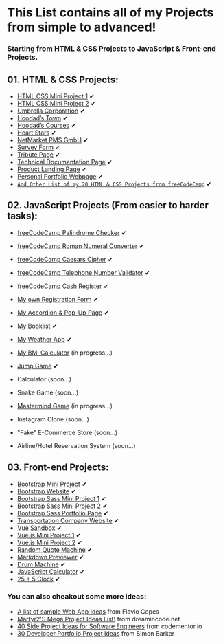 # This List contains all of my Projects from simple to advanced!
### Starting from HTML & CSS Projects to JavaScript & Front-end Projects.

## 01. HTML & CSS Projects:

- [HTML CSS Mini Project 1](https://github.com/hoodaddeveloper/HTML-CSS-Mini-Project-1) ✔
- [HTML CSS Mini Project 2](https://github.com/hoodaddeveloper/HTML-CSS-Mini-Project-2) ✔
- [Umbrella Corporation](https://github.com/hoodaddeveloper/Umbrella-Corporation) ✔
- [Hoodad’s Town](https://github.com/hoodaddeveloper/Hoodads-Town) ✔
- [Hoodad’s Courses](https://github.com/hoodaddeveloper/Hoodads-Courses) ✔
- [Heart Stars](https://github.com/hoodaddeveloper/Heart-Stars) ✔
- [NetMarket PMS GmbH](https://github.com/hoodaddeveloper/NetMarket-PMS-GmbH) ✔
- [Survey Form](https://github.com/hoodaddeveloper/Survey-Form) ✔
- [Tribute Page](https://github.com/hoodaddeveloper/Tribute-Page) ✔
- [Technical Documentation Page](https://github.com/hoodaddeveloper/Technical-Documentation-Page) ✔
- [Product Landing Page](https://github.com/hoodaddeveloper/Product-Landing-Page) ✔
- [Personal Portfolio Webpage](https://github.com/hoodaddeveloper/freeCodeCamp-Personal-Portfolio) ✔
- [`And Other List of my 20 HTML & CSS Projects from freeCodeCamp`](https://github.com/hoodaddeveloper/freeCodeCamp-Certification-Progress) ✔

## 02. JavaScript Projects (From easier to harder tasks):

- [freeCodeCamp Palindrome Checker](https://github.com/hoodaddeveloper/Palindrome-Checker) ✔
- [freeCodeCamp Roman Numeral Converter](https://github.com/hoodaddeveloper/Roman-Numeral-Converter) ✔
- [freeCodeCamp Caesars Cipher](https://github.com/hoodaddeveloper/Caesars-Cipher) ✔
- [freeCodeCamp Telephone Number Validator](https://github.com/hoodaddeveloper/Telephone-Number-Validator) ✔
- [freeCodeCamp Cash Register](https://github.com/hoodaddeveloper/Cash-Register) ✔
- [My own Registration Form](https://github.com/hoodaddeveloper/My-Registration-Form) ✔
- [My Accordion & Pop-Up Page](https://github.com/hoodaddeveloper/Accordion-And-Popup) ✔
- [My Booklist](https://github.com/hoodaddeveloper/My-Booklist) ✔
- [My Weather App](https://github.com/hoodaddeveloper/My-Weather-App) ✔
- [My BMI Calculator](https://github.com/hoodaddeveloper/BMI-Calculator) (in progress...)
- [Jump Game](https://github.com/hoodaddeveloper/Jump-Game) ✔
- Calculator (soon...)
- Snake Game (soon...)
- [Mastermind Game](https://github.com/hoodaddeveloper/Mastermind-Game) (in progress...)


- Instagram Clone (soon...)
- "Fake" E-Commerce Store (soon...)
- Airline/Hotel Reservation System (soon...)

## 03. Front-end Projects:

- [Bootstrap Mini Project](https://github.com/hoodaddeveloper/Bootstrap-Mini-Project) ✔
- [Bootstrap Website](https://github.com/hoodaddeveloper/Bootstrap-Website) ✔
- [Bootstrap Sass Mini Project 1](https://github.com/hoodaddeveloper/Bootstrap-Sass-Mini-Project-1) ✔
- [Bootstrap Sass Mini Project 2](https://github.com/hoodaddeveloper/Bootstrap-Sass-Mini-Project-2) ✔
- [Bootstrap Sass Portfolio Page](https://github.com/hoodaddeveloper/Bootstrap-Sass-Portfolio-Page) ✔
- [Transportation Company Website](https://github.com/hoodaddeveloper/Transportation-Company-Website) ✔
- [Vue Sandbox](https://github.com/hoodaddeveloper/Vue-Sandbox) ✔
- [Vue.js Mini Project 1](https://github.com/hoodaddeveloper/Vue.js-Mini-Project-1) ✔
- [Vue.js Mini Project 2](https://github.com/hoodaddeveloper/Vue.js-Mini-Project-2) ✔
- [Random Quote Machine](https://github.com/hoodaddeveloper/Random-Quote-Machine) ✔
- [Markdown Previewer](https://github.com/hoodaddeveloper/Markdown-Previewer) ✔
- [Drum Machine](https://github.com/hoodaddeveloper/Drum-Machine) ✔
- [JavaScript Calculator](https://github.com/hoodaddeveloper/JavaScript-Calculator) ✔
- [25 + 5 Clock](https://github.com/hoodaddeveloper/Pomodoro_Clock) ✔

### You can also cheakout some more ideas:

- [A list of sample Web App Ideas](https://flaviocopes.com/sample-app-ideas/) from Flavio Copes
- [Martyr2'S Mega Project Ideas List!](https://www.dreamincode.net/forums/topic/78802-martyr2s-mega-project-ideas-list/?utm_source=pocket_mylist) from dreamincode.net
- [40 Side Project Ideas for Software Engineers](https://www.codementor.io/@npostolovski/40-side-project-ideas-for-software-engineers-g8xckyxef?utm_source=pocket_mylist) from codementor.io
- [30 Developer Portfolio Project Ideas](https://dev.to/allthecode/30-developer-portfolio-project-ideas-3kh5?utm_source=pocket_mylist) from Simon Barker
